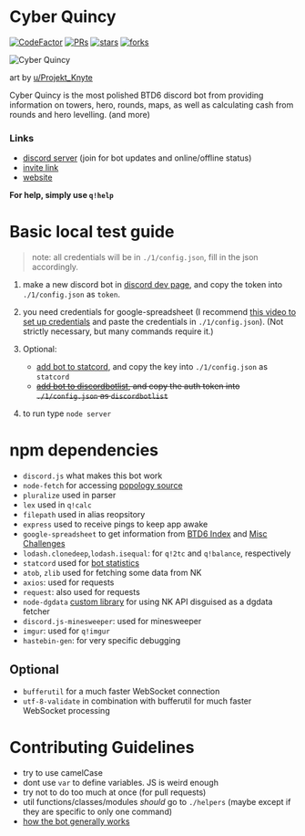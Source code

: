 # Cyber Quincy

[![CodeFactor](https://www.codefactor.io/repository/github/hemisemidemipresent/cyberquincy/badge)](https://www.codefactor.io/repository/github/hemisemidemipresent/cyberquincy) [![PRs](https://badgen.net/github/prs/hemisemidemipresent/cyberquincy)](https://www.codefactor.io/repository/github/hemisemidemipresent/cyberquincy) [![stars](https://badgen.net/github/stars/hemisemidemipresent/cyberquincy)](https://www.codefactor.io/repository/github/hemisemidemipresent/cyberquincy) [![forks](https://badgen.net/github/forks/hemisemidemipresent/cyberquincy)](https://www.codefactor.io/repository/github/hemisemidemipresent/cyberquincy)

![Cyber Quincy](https://cdn.discordapp.com/attachments/764803099462205451/921251017264353329/unknown.png?size=16)

art by [u/Projekt_Knyte](https://www.reddit.com/r/btd6/comments/f8rm5w/so_i_havent_drawn_cyber_quincy_yet/)

Cyber Quincy is the most polished BTD6 discord bot from providing information on towers, hero, rounds, maps, as well as calculating cash from rounds and hero levelling. (and more)

### Links

-   [discord server](https://discord.gg/VMX5hZA) (join for bot updates and online/offline status)
-   [invite link](https://discordapp.com/oauth2/authorize?client_id=591922988832653313&scope=bot&permissions=537250881)
-   [website](https://cq.netlify.com)

**For help, simply use `q!help`**

# Basic local test guide

> note: all credentials will be in `./1/config.json`, fill in the json accordingly.

1. make a new discord bot in [discord dev page](https://discord.com/developers/applications), and copy the token into `./1/config.json` as `token`.

2. you need credentials for google-spreadsheet (I recommend [this video to set up credentials](https://www.youtube.com/watch?v=UGN6EUi4Yio) and paste the credentials in `./1/config.json`). (Not strictly necessary, but many commands require it.)

3. Optional:

    - [add bot to statcord](https://statcord.com/add), and copy the key into `./1/config.json` as `statcord`
    - ~~[add bot to discordbotlist](https://discordbotlist.com), and copy the auth token into `./1/config.json` as `discordbotlist`~~

4. to run type `node server`

# npm dependencies

-   `discord.js` what makes this bot work
-   `node-fetch` for accessing [popology source](http://topper64.co.uk/nk/btd6/dat/towers.json)
-   `pluralize` used in parser
-   `lex` used in `q!calc`
-   `filepath` used in alias reopsitory
-   `express` used to receive pings to keep app awake
-   `google-spreadsheet` to get information from [BTD6 Index](https://docs.google.com/spreadsheets/d/1bK0rJzXrMqT8KuWufjwNrPxsYTsCQpAVhpBt20f1wpA/edit#gid=0) and [Misc Challenges](https://docs.google.com/spreadsheets/d/1tOcL8DydvslPHvMAuf-FAHL0ik7KV4kp49vgNqK_N8Q/edit#gid=2028069799)
-   `lodash.clonedeep`,`lodash.isequal`: for `q!2tc` and `q!balance`, respectively
-   `statcord` used for [bot statistics](https://statcord.com/bot/591922988832653313)
-   `atob`, `zlib` used for fetching some data from NK
-   `axios`: used for requests
-   `request`: also used for requests
-   `node-dgdata` [custom library](https://github.com/hemisemidemipresent/dgdata) for using NK API disguised as a dgdata fetcher
-   `discord.js-minesweeper`: used for minesweeper
-   `imgur`: used for `q!imgur`
-   `hastebin-gen`: for very specific debugging

## Optional

-   `bufferutil` for a much faster WebSocket connection
-   `utf-8-validate` in combination with bufferutil for much faster WebSocket processing

# Contributing Guidelines

-   try to use camelCase
-   dont use `var` to define variables. JS is weird enough
-   try not to do too much at once (for pull requests)
-   util functions/classes/modules _should_ go to `./helpers` (maybe except if they are specific to only one command)
-   [how the bot generally works](./ARCHITECHTURE.md)
